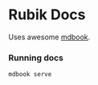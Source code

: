 # Rubik Docs

Uses awesome [mdbook](https://github.com/rust-lang/mdBook).

### Running docs

```bash
mdbook serve
```
